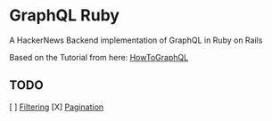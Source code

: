 # GraphQL Ruby

A HackerNews Backend implementation of GraphQL in Ruby on Rails

Based on the Tutorial from here: [HowToGraphQL](https://www.howtographql.com/graphql-ruby/2-queries/)

## TODO
[ ] [Filtering](https://www.howtographql.com/graphql-ruby/7-filtering/)
[X] [Pagination](https://www.howtographql.com/graphql-ruby/8-pagination/)


